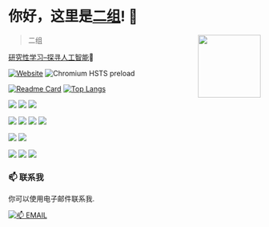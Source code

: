 # 你好，这里是[二组](https://2z.cyming.top)! 👋 
  
 <img width="125" align="right" src="https://img.cyming.top/file/dc6bec7675d1dd05b5a09.png" /> 
  
 > 二组

[研究性学习–探寻人工智能](https://2z.cyming.top/yjx/ai)🤖
  
 [![Website](https://img.shields.io/website?style=for-the-badge&url=https://cyming.top)](https://cyming.top) ![Chromium HSTS preload](https://img.shields.io/hsts/preload/cyming.top?style=for-the-badge) 
  
 [![Readme Card](https://github-readme-stats.vercel.app/api?username=Fan1K413&show=discussions_answered&locale=cn&rank_icon=github)](#) 
 [![Top Langs](https://github-readme-stats.vercel.app/api/top-langs/?username=anuraghazra&layout=donut&locale=cn)](#) 
  
 <p> 
   <img src="https://img.shields.io/badge/Windows-11%20(Release%20preview)-0078D6?style=for-the-badge&logo=microsoft&logoColor=white" /> 
   <img src="https://img.shields.io/badge/mi-FF6900?style=for-the-badge&logo=xiaomi&logoColor=white" /> 
   <img src="https://img.shields.io/badge/android-3ddc84?style=for-the-badge&logo=android&logoColor=white" /> 
 </p> 
  
 <p> 
   <img src="https://img.shields.io/badge/html5-%23E34F26.svg?style=for-the-badge&logo=html5&logoColor=white" /> 
   <img src="https://img.shields.io/badge/css3-%231572B6.svg?style=for-the-badge&logo=css3&logoColor=white" /> 
   <img src="https://img.shields.io/badge/javascript-%23F7DF1E.svg?style=for-the-badge&logo=javascript&logoColor=white" /> 
   <img src="https://img.shields.io/badge/c++-%2300599C.svg?style=for-the-badge&logo=cplusplus&logoColor=white" /> 
 </p> 
  
 <p> 
   <img src="https://img.shields.io/badge/Visual%20Studio%20Code-0078d7.svg?style=for-the-badge&logo=visual-studio-code&logoColor=white" /> 
   <img src="https://img.shields.io/badge/Visual%20Studio-ca95f7.svg?style=for-the-badge&logo=visualstudio&logoColor=white" /> 
 </p> 
  
 <p> 
   <img src="https://img.shields.io/badge/minecraft-%23EF323D.svg?style=for-the-badge&logo=mojangstudios&logoColor=white" /> 
   <img src="https://img.shields.io/badge/Steam-%23000000.svg?style=for-the-badge&logo=steam&logoColor=white" /> 
   <img src="https://img.shields.io/badge/xbox-%23107C10.svg?style=for-the-badge&logo=xbox&logoColor=white" /> 
 </p> 
  
 ### 📫 联系我 
  
 你可以使用电子邮件联系我. 
  
 [![📫 EMAIL](https://img.shields.io/badge/📫%20EMAIL-c@cyming.top-%2357728B?style=for-the-badge)](mailto:c@cyming.top)
